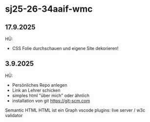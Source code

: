 # sj25-26-34aaif-wmc

## 17.9.2025

HÜ:

- CSS Folie durchschauen und eigene Site dekorieren!

## 3.9.2025

HÜ:

- Persönliches Repo anlegen
- Link an Lehrer schicken
- simples html "über mich" oder ähnlich
- installation von git <https://git-scm.com>

Semantic HTML
HTML ist ein Graph
vscode
plugins: live server / w3c validator
